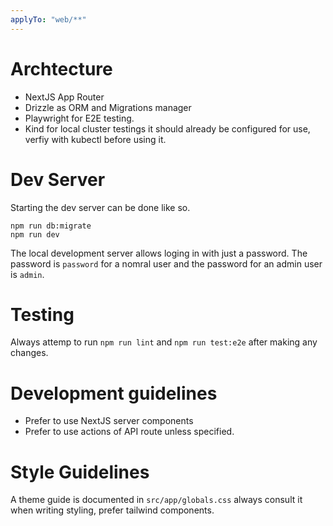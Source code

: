 ```yaml
---
applyTo: "web/**"
---
```


# Archtecture

- NextJS App Router
- Drizzle as ORM and Migrations manager
- Playwright for E2E testing.
- Kind for local cluster testings it should already be configured for use, verfiy with kubectl before using it.

# Dev Server

Starting the dev server can be done like so.

```
npm run db:migrate
npm run dev
```

The local development server allows loging in with just a password. The password is `password` for a nomral user and the password for an admin user is `admin`.

# Testing

Always attemp to run `npm run lint` and `npm run test:e2e` after making any changes.

#  Development guidelines

- Prefer to use NextJS server components
- Prefer to use actions of API route unless specified.

# Style Guidelines

A theme guide is documented in `src/app/globals.css` always consult it when writing styling, prefer tailwind components.
